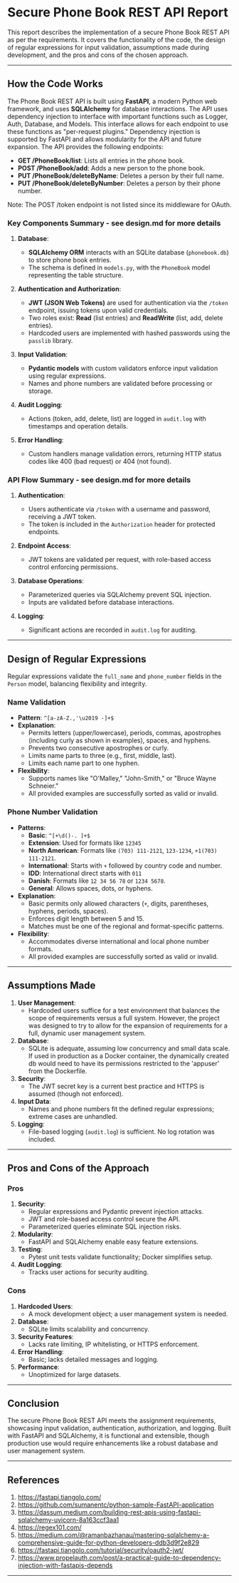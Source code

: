 # Secure Phone Book REST API Report

This report describes the implementation of a secure Phone Book REST API as per the requirements. It covers the functionality of the code, the design of regular expressions for input validation, assumptions made during development, and the pros and cons of the chosen approach.

---

## How the Code Works

The Phone Book REST API is built using **FastAPI**, a modern Python web framework, and uses **SQLAlchemy** for database interactions. The API uses dependency injection to interface with important functions such as Logger, Auth, Database, and Models. This interface allows for each endpoint to use these functions as "per-request plugins." Dependency injection is supported by FastAPI and allows modularity for the API and future expansion. The API provides the following endpoints:

- **GET /PhoneBook/list**: Lists all entries in the phone book.
- **POST /PhoneBook/add**: Adds a new person to the phone book.
- **PUT /PhoneBook/deleteByName**: Deletes a person by their full name.
- **PUT /PhoneBook/deleteByNumber**: Deletes a person by their phone number.

Note: The POST /token endpoint is not listed since its middleware for OAuth.

### Key Components Summary - see design.md for more details

1. **Database**:
   - **SQLAlchemy ORM** interacts with an SQLite database (`phonebook.db`) to store phone book entries.
   - The schema is defined in `models.py`, with the `PhoneBook` model representing the table structure.

2. **Authentication and Authorization**:
   - **JWT (JSON Web Tokens)** are used for authentication via the `/token` endpoint, issuing tokens upon valid credentials.
   - Two roles exist: **Read** (list entries) and **ReadWrite** (list, add, delete entries).
   - Hardcoded users are implemented with hashed passwords using the `passlib` library.

3. **Input Validation**:
   - **Pydantic models** with custom validators enforce input validation using regular expressions.
   - Names and phone numbers are validated before processing or storage.

4. **Audit Logging**:
   - Actions (token, add, delete, list) are logged in `audit.log` with timestamps and operation details.

5. **Error Handling**:
   - Custom handlers manage validation errors, returning HTTP status codes like 400 (bad request) or 404 (not found).

### API Flow Summary - see design.md for more details

1. **Authentication**:
   - Users authenticate via `/token` with a username and password, receiving a JWT token.
   - The token is included in the `Authorization` header for protected endpoints.

2. **Endpoint Access**:
   - JWT tokens are validated per request, with role-based access control enforcing permissions.

3. **Database Operations**:
   - Parameterized queries via SQLAlchemy prevent SQL injection.
   - Inputs are validated before database interactions.

4. **Logging**:
   - Significant actions are recorded in `audit.log` for auditing.

---

## Design of Regular Expressions

Regular expressions validate the `full_name` and `phone_number` fields in the `Person` model, balancing flexibility and integrity.

### Name Validation

- **Pattern**: `^[a-zA-Z.,'\u2019 -]+$`
- **Explanation**:
  - Permits letters (upper/lowercase), periods, commas, apostrophes (including curly as shown in examples), spaces, and hyphens.
  - Prevents two consecutive apostrophes or curly.
  - Limits name parts to three (e.g., first, middle, last).
  - Limits each name part to one hyphen.
- **Flexibility**:
  - Supports names like "O'Malley," "John-Smith," or "Bruce Wayne Schneier."
  - All provided examples are successfully sorted as valid or invalid.

### Phone Number Validation

- **Patterns**:
  - **Basic**: `^[+\d()-. ]+$`
  - **Extension**: Used for formats like `12345`
  - **North American**: Formats like `(703) 111-2121`, `123-1234`, `+1(703) 111-2121`.
  - **International**: Starts with `+` followed by country code and number.
  - **IDD**: International direct starts with `011`
  - **Danish**: Formats like `12 34 56 78` or `1234 5678`.
  - **General**: Allows spaces, dots, or hyphens.
- **Explanation**:
  - Basic permits only allowed characters (`+`, digits, parentheses, hyphens, periods, spaces).
  - Enforces digit length between 5 and 15.
  - Matches must be one of the regional and format-specific patterns.
- **Flexibility**:
  - Accommodates diverse international and local phone number formats.
  - All provided examples are successfully sorted as valid or invalid.

---

## Assumptions Made

1. **User Management**:
   - Hardcoded users suffice for a test environment that balances the scope of requirements versus a full system. However, the project was designed to try to allow for the expansion of requirements for a full, dynamic user management system.
2. **Database**:
   - SQLite is adequate, assuming low concurrency and small data scale. If used in production as a Docker container, the dynamically created db would need to have its permissions restricted to the 'appuser' from the Dockerfile.
3. **Security**:
   - The JWT secret key is a current best practice and HTTPS is assumed (though not enforced).
4. **Input Data**:
   - Names and phone numbers fit the defined regular expressions; extreme cases are unhandled.
5. **Logging**:
   - File-based logging (`audit.log`) is sufficient. No log rotation was included.

---

## Pros and Cons of the Approach

### Pros

1. **Security**:
   - Regular expressions and Pydantic prevent injection attacks.
   - JWT and role-based access control secure the API.
   - Parameterized queries eliminate SQL injection risks.
2. **Modularity**:
   - FastAPI and SQLAlchemy enable easy feature extensions.
3. **Testing**:
   - Pytest unit tests validate functionality; Docker simplifies setup.
4. **Audit Logging**:
   - Tracks user actions for security auditing.

### Cons

1. **Hardcoded Users**:
   - A mock development object; a user management system is needed.
2. **Database**:
   - SQLite limits scalability and concurrency.
3. **Security Features**:
   - Lacks rate limiting, IP whitelisting, or HTTPS enforcement.
4. **Error Handling**:
   - Basic; lacks detailed messages and logging.
5. **Performance**:
   - Unoptimized for large datasets.

---

## Conclusion

The secure Phone Book REST API meets the assignment requirements, showcasing input validation, authentication, authorization, and logging. Built with FastAPI and SQLAlchemy, it is functional and extensible, though production use would require enhancements like a robust database and user management system.

---

## References

1) https://fastapi.tiangolo.com/
2) https://github.com/sumanentc/python-sample-FastAPI-application
3) https://dassum.medium.com/building-rest-apis-using-fastapi-sqlalchemy-uvicorn-8a163ccf3aa1
4) https://regex101.com/
5) https://medium.com/@ramanbazhanau/mastering-sqlalchemy-a-comprehensive-guide-for-python-developers-ddb3d9f2e829
6) https://fastapi.tiangolo.com/tutorial/security/oauth2-jwt/
7) https://www.propelauth.com/post/a-practical-guide-to-dependency-injection-with-fastapis-depends

---
